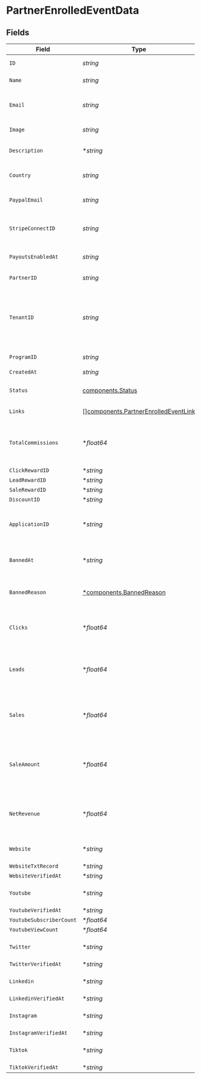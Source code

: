 # PartnerEnrolledEventData


## Fields

| Field                                                                                                                                                                | Type                                                                                                                                                                 | Required                                                                                                                                                             | Description                                                                                                                                                          |
| -------------------------------------------------------------------------------------------------------------------------------------------------------------------- | -------------------------------------------------------------------------------------------------------------------------------------------------------------------- | -------------------------------------------------------------------------------------------------------------------------------------------------------------------- | -------------------------------------------------------------------------------------------------------------------------------------------------------------------- |
| `ID`                                                                                                                                                                 | *string*                                                                                                                                                             | :heavy_check_mark:                                                                                                                                                   | The partner's unique ID on Dub.                                                                                                                                      |
| `Name`                                                                                                                                                               | *string*                                                                                                                                                             | :heavy_check_mark:                                                                                                                                                   | The partner's full legal name.                                                                                                                                       |
| `Email`                                                                                                                                                              | *string*                                                                                                                                                             | :heavy_check_mark:                                                                                                                                                   | The partner's email address. Should be a unique value across Dub.                                                                                                    |
| `Image`                                                                                                                                                              | *string*                                                                                                                                                             | :heavy_check_mark:                                                                                                                                                   | The partner's avatar image.                                                                                                                                          |
| `Description`                                                                                                                                                        | **string*                                                                                                                                                            | :heavy_minus_sign:                                                                                                                                                   | A brief description of the partner and their background.                                                                                                             |
| `Country`                                                                                                                                                            | *string*                                                                                                                                                             | :heavy_check_mark:                                                                                                                                                   | The partner's country (required for tax purposes).                                                                                                                   |
| `PaypalEmail`                                                                                                                                                        | *string*                                                                                                                                                             | :heavy_check_mark:                                                                                                                                                   | The partner's PayPal email (for receiving payouts via PayPal).                                                                                                       |
| `StripeConnectID`                                                                                                                                                    | *string*                                                                                                                                                             | :heavy_check_mark:                                                                                                                                                   | The partner's Stripe Connect ID (for receiving payouts via Stripe).                                                                                                  |
| `PayoutsEnabledAt`                                                                                                                                                   | *string*                                                                                                                                                             | :heavy_check_mark:                                                                                                                                                   | The date when the partner enabled payouts.                                                                                                                           |
| `PartnerID`                                                                                                                                                          | *string*                                                                                                                                                             | :heavy_check_mark:                                                                                                                                                   | The partner's unique ID on Dub.                                                                                                                                      |
| `TenantID`                                                                                                                                                           | *string*                                                                                                                                                             | :heavy_check_mark:                                                                                                                                                   | The partner's unique ID within your database. Can be useful for associating the partner with a user in your database and retrieving/update their data in the future. |
| `ProgramID`                                                                                                                                                          | *string*                                                                                                                                                             | :heavy_check_mark:                                                                                                                                                   | The program's unique ID on Dub.                                                                                                                                      |
| `CreatedAt`                                                                                                                                                          | *string*                                                                                                                                                             | :heavy_check_mark:                                                                                                                                                   | N/A                                                                                                                                                                  |
| `Status`                                                                                                                                                             | [components.Status](../../models/components/status.md)                                                                                                               | :heavy_check_mark:                                                                                                                                                   | The status of the partner's enrollment in the program.                                                                                                               |
| `Links`                                                                                                                                                              | [][components.PartnerEnrolledEventLink](../../models/components/partnerenrolledeventlink.md)                                                                         | :heavy_check_mark:                                                                                                                                                   | The partner's referral links in this program.                                                                                                                        |
| `TotalCommissions`                                                                                                                                                   | **float64*                                                                                                                                                           | :heavy_minus_sign:                                                                                                                                                   | The total commissions paid to the partner for their referrals. Defaults to 0 if `includeExpandedFields` is false.                                                    |
| `ClickRewardID`                                                                                                                                                      | **string*                                                                                                                                                            | :heavy_minus_sign:                                                                                                                                                   | N/A                                                                                                                                                                  |
| `LeadRewardID`                                                                                                                                                       | **string*                                                                                                                                                            | :heavy_minus_sign:                                                                                                                                                   | N/A                                                                                                                                                                  |
| `SaleRewardID`                                                                                                                                                       | **string*                                                                                                                                                            | :heavy_minus_sign:                                                                                                                                                   | N/A                                                                                                                                                                  |
| `DiscountID`                                                                                                                                                         | **string*                                                                                                                                                            | :heavy_minus_sign:                                                                                                                                                   | N/A                                                                                                                                                                  |
| `ApplicationID`                                                                                                                                                      | **string*                                                                                                                                                            | :heavy_minus_sign:                                                                                                                                                   | If the partner submitted an application to join the program, this is the ID of the application.                                                                      |
| `BannedAt`                                                                                                                                                           | **string*                                                                                                                                                            | :heavy_minus_sign:                                                                                                                                                   | If the partner was banned from the program, this is the date of the ban.                                                                                             |
| `BannedReason`                                                                                                                                                       | [*components.BannedReason](../../models/components/bannedreason.md)                                                                                                  | :heavy_minus_sign:                                                                                                                                                   | If the partner was banned from the program, this is the reason for the ban.                                                                                          |
| `Clicks`                                                                                                                                                             | **float64*                                                                                                                                                           | :heavy_minus_sign:                                                                                                                                                   | The total number of clicks on the partner's links. Defaults to 0 if `includeExpandedFields` is false.                                                                |
| `Leads`                                                                                                                                                              | **float64*                                                                                                                                                           | :heavy_minus_sign:                                                                                                                                                   | The total number of leads generated by the partner's links. Defaults to 0 if `includeExpandedFields` is false.                                                       |
| `Sales`                                                                                                                                                              | **float64*                                                                                                                                                           | :heavy_minus_sign:                                                                                                                                                   | The total number of sales generated by the partner's links. Defaults to 0 if `includeExpandedFields` is false.                                                       |
| `SaleAmount`                                                                                                                                                         | **float64*                                                                                                                                                           | :heavy_minus_sign:                                                                                                                                                   | The total amount of sales (in cents) generated by the partner's links. Defaults to 0 if `includeExpandedFields` is false.                                            |
| `NetRevenue`                                                                                                                                                         | **float64*                                                                                                                                                           | :heavy_minus_sign:                                                                                                                                                   | The total net revenue generated by the partner. Defaults to 0 if `includeExpandedFields` is false.                                                                   |
| `Website`                                                                                                                                                            | **string*                                                                                                                                                            | :heavy_minus_sign:                                                                                                                                                   | The partner's website URL (including the https protocol).                                                                                                            |
| `WebsiteTxtRecord`                                                                                                                                                   | **string*                                                                                                                                                            | :heavy_minus_sign:                                                                                                                                                   | N/A                                                                                                                                                                  |
| `WebsiteVerifiedAt`                                                                                                                                                  | **string*                                                                                                                                                            | :heavy_minus_sign:                                                                                                                                                   | N/A                                                                                                                                                                  |
| `Youtube`                                                                                                                                                            | **string*                                                                                                                                                            | :heavy_minus_sign:                                                                                                                                                   | The partner's YouTube channel username (e.g. `johndoe`).                                                                                                             |
| `YoutubeVerifiedAt`                                                                                                                                                  | **string*                                                                                                                                                            | :heavy_minus_sign:                                                                                                                                                   | N/A                                                                                                                                                                  |
| `YoutubeSubscriberCount`                                                                                                                                             | **float64*                                                                                                                                                           | :heavy_minus_sign:                                                                                                                                                   | N/A                                                                                                                                                                  |
| `YoutubeViewCount`                                                                                                                                                   | **float64*                                                                                                                                                           | :heavy_minus_sign:                                                                                                                                                   | N/A                                                                                                                                                                  |
| `Twitter`                                                                                                                                                            | **string*                                                                                                                                                            | :heavy_minus_sign:                                                                                                                                                   | The partner's Twitter username (e.g. `johndoe`).                                                                                                                     |
| `TwitterVerifiedAt`                                                                                                                                                  | **string*                                                                                                                                                            | :heavy_minus_sign:                                                                                                                                                   | N/A                                                                                                                                                                  |
| `Linkedin`                                                                                                                                                           | **string*                                                                                                                                                            | :heavy_minus_sign:                                                                                                                                                   | The partner's LinkedIn username (e.g. `johndoe`).                                                                                                                    |
| `LinkedinVerifiedAt`                                                                                                                                                 | **string*                                                                                                                                                            | :heavy_minus_sign:                                                                                                                                                   | N/A                                                                                                                                                                  |
| `Instagram`                                                                                                                                                          | **string*                                                                                                                                                            | :heavy_minus_sign:                                                                                                                                                   | The partner's Instagram username (e.g. `johndoe`).                                                                                                                   |
| `InstagramVerifiedAt`                                                                                                                                                | **string*                                                                                                                                                            | :heavy_minus_sign:                                                                                                                                                   | N/A                                                                                                                                                                  |
| `Tiktok`                                                                                                                                                             | **string*                                                                                                                                                            | :heavy_minus_sign:                                                                                                                                                   | The partner's TikTok username (e.g. `johndoe`).                                                                                                                      |
| `TiktokVerifiedAt`                                                                                                                                                   | **string*                                                                                                                                                            | :heavy_minus_sign:                                                                                                                                                   | N/A                                                                                                                                                                  |